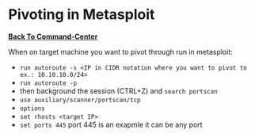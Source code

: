 # Pivoting in Metasploit

**[Back To Command-Center](https://github.com/codetorok/command-center)**

When on target machine you want to pivot through run in metasploit:

* `run autoroute -s <IP in CIDR notation where you want to pivot to ex.: 10.10.10.0/24>`
* `run autoroute -p`
* then background the session (CTRL+Z) and `search portscan`
* `use auxiliary/scanner/portscan/tcp`
* `options`
* `set rhosts <target IP>`
* `set ports 445` port 445 is an exapmle it can be any port

